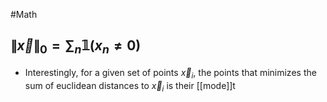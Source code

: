 #Math 
## $\displaystyle \left\lVert \vec{x}\right\rVert_{0}=\sum_{n}\mathbb{1}(x_{n}\neq 0)$
* Interestingly, for a given set of points $\displaystyle \vec{x}_{i}$, the points that minimizes the sum of euclidean distances to $\displaystyle \vec{x}_{i}$ is their [[mode]]t